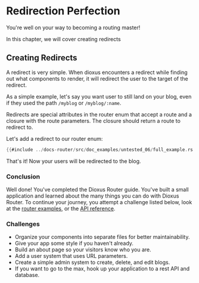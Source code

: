 # Redirection Perfection

You're well on your way to becoming a routing master!

In this chapter, we will cover creating redirects

## Creating Redirects

A redirect is very simple. When dioxus encounters a redirect while finding out
what components to render, it will redirect the user to the target of the
redirect.

As a simple example, let's say you want user to still land on your blog, even
if they used the path `/myblog` or `/myblog/:name`.

Redirects are special attributes in the router enum that accept a route and a closure
with the route parameters. The closure should return a route to redirect to.

Let's add a redirect to our router enum:

```rust
{{#include ../docs-router/src/doc_examples/untested_06/full_example.rs:router}}
```

That's it! Now your users will be redirected to the blog.

### Conclusion

Well done! You've completed the Dioxus Router guide. You've built a small
application and learned about the many things you can do with Dioxus Router.
To continue your journey, you attempt a challenge listed below, look at the [router examples](https://github.com/DioxusLabs/dioxus/tree/main/packages/router/examples), or
the [API reference](https://docs.rs/dioxus-router/).

### Challenges

- Organize your components into separate files for better maintainability.
- Give your app some style if you haven't already.
- Build an about page so your visitors know who you are.
- Add a user system that uses URL parameters.
- Create a simple admin system to create, delete, and edit blogs.
- If you want to go to the max, hook up your application to a rest API and database.
